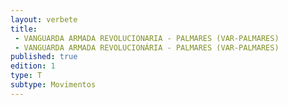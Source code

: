 ```yaml
---
layout: verbete
title:
 - VANGUARDA ARMADA REVOLUCIONARIA - PALMARES (VAR-PALMARES)
 - VANGUARDA ARMADA REVOLUCIONÁRIA - PALMARES (VAR-PALMARES)
published: true
edition: 1  
type: T
subtype: Movimentos
---
```



